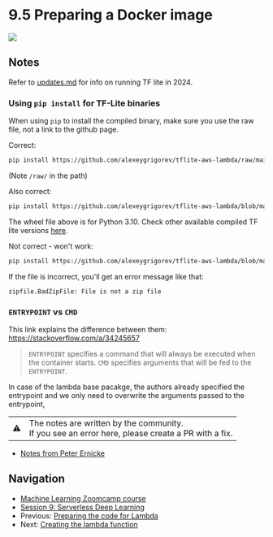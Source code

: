 # 9.5 Preparing a Docker image

<a href="https://www.youtube.com/watch?v=y4_YQjfOsDo&list=PL3MmuxUbc_hIhxl5Ji8t4O6lPAOpHaCLR"><img src="images/thumbnail-9-05.jpg"></a>

## Notes

Refer to [updates.md](updates.md) for info on running TF lite
in 2024. 

### Using `pip install` for TF-Lite binaries

When using `pip` to install the compiled binary, make sure you use the raw file, not a link to the github page.

Correct:

```bash
pip install https://github.com/alexeygrigorev/tflite-aws-lambda/raw/main/tflite/tflite_runtime-2.14.0-cp310-cp310-linux_x86_64.whl
```

(Note `/raw/` in the path)

Also correct:

```bash
pip install https://github.com/alexeygrigorev/tflite-aws-lambda/blob/main/tflite/tflite_runtime-2.14.0-cp310-cp310-linux_x86_64.whl?raw=true
```

The wheel file above is for Python 3.10. Check other available compiled TF lite versions [here](https://github.com/alexeygrigorev/tflite-aws-lambda/tree/main/tflite).

Not correct - won't work:

```bash
pip install https://github.com/alexeygrigorev/tflite-aws-lambda/blob/main/tflite/tflite_runtime-2.14.0-cp310-cp310-linux_x86_64.whl
```

If the file is incorrect, you'll get an error message like that:

```plaintext
zipfile.BadZipFile: File is not a zip file
```

### `ENTRYPOINT` vs `CMD`

This link explains the difference between them: <https://stackoverflow.com/a/34245657>

> `ENTRYPOINT` specifies a command that will always be executed when the container starts.
> `CMD` specifies arguments that will be fed to the `ENTRYPOINT`.

In case of the lambda base pacakge, the authors already specified the entrypoint and
we only need to overwrite the arguments passed to the entrypoint,

<table>
   <tr>
      <td>⚠️</td>
      <td>
         The notes are written by the community. <br>
         If you see an error here, please create a PR with a fix.
      </td>
   </tr>
</table>

* [Notes from Peter Ernicke](https://knowmledge.com/2023/12/04/ml-zoomcamp-2023-serverless-part-5/)

## Navigation

* [Machine Learning Zoomcamp course](../)
* [Session 9: Serverless Deep Learning](./)
* Previous: [Preparing the code for Lambda](04-preparing-code.md)
* Next: [Creating the lambda function](06-creating-lambda.md)
